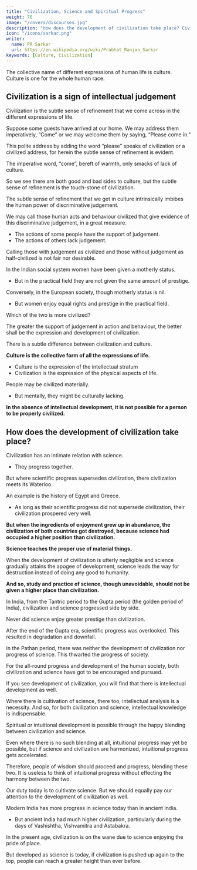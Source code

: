 ```yaml
---
title: "Civilization, Science and Spiritual Progress"
weight: 76
image: "/covers/discourses.jpg"
description: "How does the development of civilization take place? Civilization has an intimate relation with science. They progress together"
icon: "/icons/sarkar.png"
writer:
  name: PR Sarkar
  url: https://en.wikipedia.org/wiki/Prabhat_Ranjan_Sarkar
keywords: [Culture, Civilization]
---
```




The collective name of different expressions of human life is culture. Culture is one for the whole human race.


## Civilization is a sign of intellectual judgement

Civilization is the subtle sense of refinement that we come across in the different expressions of life. 

Suppose some guests have arrived at our home. We may address them imperatively, “Come” or we may welcome them by saying, “Please come in.” 

This polite address by adding the word “please” speaks of civilization or a civilized address, for herein the subtle sense of refinement is evident. 

The imperative word, “come”, bereft of warmth, only smacks of lack of culture. 

So we see there are both good and bad sides to culture, but the subtle sense of refinement is the touch-stone of civilization. 

The subtle sense of refinement that we get in culture intrinsically imbibes the human power of discriminative judgement. 

We may call those human acts and behaviour civilized that give evidence of this discriminative judgement, in a great measure. 

- The actions of some people have the support of judgement.
- The actions of others lack judgement. 

Calling those with judgement as civilized and those without judgement as half-civilized is not fair nor desirable.

In the Indian social system women have been given a motherly status. 
- But in the practical field they are not given the same amount of prestige. 

Conversely, in the European society, though motherly status is nil.
- But women enjoy equal rights and prestige in the practical field. 

Which of the two is more civilized?

The greater the support of judgement in action and behaviour, the better shall be the expression and development of civilization.

There is a subtle difference between civilization and culture. 

**Culture is the collective form of all the expressions of life.**
- Culture is the expression of the intellectual stratum 
- Civilization is the expression of the physical aspects of life.

People may be civilized materially. 
- But mentally, they might be culturally lacking. 

**In the absence of intellectual development, it is not possible for a person to be properly civilized.**


## How does the development of civilization take place? 

Civilization has an intimate relation with science. 
- They progress together. 

But where scientific progress supersedes civilization, there civilization meets its Waterloo. 

An example is the history of Egypt and Greece.
- As long as their scientific progress did not supersede civilization, their civilization prospered very well. 

**But when the ingredients of enjoyment grew up in abundance, the civilization of both countries got destroyed, because science had occupied a higher position than civilization.**


**Science teaches the proper use of material things.** 

When the development of civilization is utterly negligible and science gradually attains the apogee of development, science leads the way for destruction instead of doing any good to humanity.

**And so, study and practice of science, though unavoidable, should not be given a higher place than civilization.**

<!-- Now let me say a few words about intuitional knowledge.  -->

In India, from the Tantric period to the Gupta period (the golden period of India), civilization and science progressed side by side.

Never did science enjoy greater prestige than civilization. 

After the end of the Gupta era, scientific progress was overlooked. This resulted in degradation and downfall. 

In the Pathan period, there was neither the development of civilization nor progress of science. This thwarted the progress of society. 

For the all-round progress and development of the human society, both civilization and science have got to be encouraged and pursued. 

If you see development of civilization, you will find that there is intellectual development as well. 

Where there is cultivation of science, there too, intellectual analysis is a necessity. And so, for both civilization and science, intellectual knowledge is indispensable.

Spiritual or intuitional development is possible through the happy blending between civilization and science. 

Even where there is no such blending at all, intuitional progress may yet be possible, but if science and civilization are harmonized, intuitional progress gets accelerated. 

Therefore, people of wisdom should proceed and progress, blending these two. It is useless to think of intuitional progress without effecting the harmony between the two.


Our duty today is to cultivate science. But we should equally pay our attention to the development of civilization as well. 


Modern India has more progress in science today than in ancient India. 
- But ancient India had much higher civilization, particularly during the days of Vashishtha, Vishvamitra and Astabakra. 

In the present age, civilization is on the wane due to science enjoying the pride of place. 

But developed as science is today, if civilization is pushed up again to the top, people can reach a greater height than ever before.

